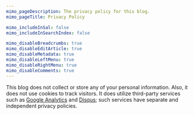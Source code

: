 ```yaml
---
mimo_pageDescription: The privacy policy for this blog.
mimo_pageTitle: Privacy Policy

mimo_includeInSal: false
mimo_includeInSearchIndex: false

mimo_disableBreadcrumbs: true
mimo_disableEditArticle: true
mimo_disableMetadata: true
mimo_disableLeftMenu: true
mimo_disableRightMenu: true
mimo_disableComments: true
---
```


This blog does not collect or store any of your personal information. Also, it does not use cookies to track visitors. It does utilize third-party 
services such as [Google Analytics](https://analytics.google.com/) and [Disqus](https://disqus.com/); such services have separate and independent
privacy policies.